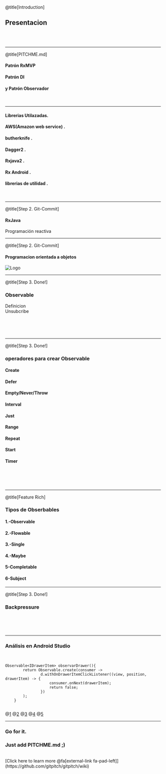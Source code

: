 @title[Introduction]

## Presentacion  <span class="gold"></span>


<br>
<br>


---

@title[PITCHME.md]

#### Patrón RxMVP  <span class="gold"></span>
#### Patrón DI
#### y Patrón Observador
<br>
<span class="aside"></span>

---

#### Librerias Utilazadas<span class="gray"></span>.
#### AWS(Amazon web service) <span class="gray"></span>.
#### butherknife  <span class="gold"></span>.
#### Dagger2  <span class="gold"></span>.
#### Rxjava2  <span class="gold"></span>.
#### Rx Android  <span class="gold"></span>.
#### librerias de utilidad  <span class="gold"></span>.

<br>


---

@title[Step 2. Git-Commit]

#### RxJava 

<span class="aside"> Programación reactiva</span>
<br>




---


@title[Step 2. Git-Commit]

#### Programacion orientada a objetos

![Logo](https://image.slidesharecdn.com/presentacinpoo-120823191110-phpapp01/95/poo-programacin-orientada-a-objetos-14-728.jpg?cb=1345751433)
<br>




---

@title[Step 3. Done!]

### Observable  <span class="gold"></span>
<span class="gray">Definicion</span>
<br>
<span class="gray">Unsubcribe</span>

<br>
<br>
<br>


---

@title[Step 3. Done!]

### operadores para crear Observable  <span class="gold"></span>
#### Create
#### Defer 
#### Empty/Never/Throw 
#### Interval 
#### Just
#### Range
#### Repeat
#### Start 
#### Timer 
<br>
<br>
<br>



---

@title[Feature Rich]

### Tipos de Obserbables

#### 1.-Observable
#### 2.-Flowable
#### 3.-Single
#### 4.-Maybe
#### 5-Completable
#### 6-Subject

---
@title[Step 3. Done!]

### Backpressure  <span class="gold"></span>

<br>
<br>
<br>



---
### <span class="gold">Análisis en Android Studio</span>

<br>

```
Observable<IDrawerItem> observarDrawer(){
        return Observable.create(consumer ->
                d.withOnDrawerItemClickListener((view, position, drawerItem) -> {
                    consumer.onNext(drawerItem);
                    return false;
                })
        );
    }
    
```
@[1](1)
@[2](2)
@[3](3)
@[4](4)
@[5](5)

---

### Go for it.
### Just add <span class="gold">PITCHME.md</span> ;)
<br>
[Click here to learn more @fa[external-link fa-pad-left]](https://github.com/gitpitch/gitpitch/wiki)
